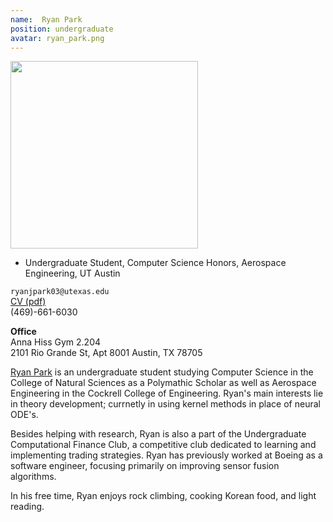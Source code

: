 ```yaml
---
name:  Ryan Park
position: undergraduate
avatar: ryan_park.png
---
```


<img width="300" src="{{site.baseurl}}/images/people/{{page.avatar}}" data-action="zoom">

- Undergraduate Student, Computer Science Honors, Aerospace Engineering, UT Austin<br>

<i class="fa fa-envelope-o"></i> `ryanjpark03@utexas.edu`<br>
<i class="fa fa-newspaper-o"></i> [CV (pdf)](/documents/ryan_park_resume.pdf)<br>
<i class="fa fa-phone"></i>   (469)-661-6030


**Office**<br>
Anna Hiss Gym 2.204<br>
2101 Rio Grande St,
Apt 8001
Austin, TX 78705

[Ryan Park](https://www.linkedin.com/in/ryanjpark03/) is an undergraduate student studying Computer Science in the College of Natural Sciences as a Polymathic Scholar as well as Aerospace Engineering in the Cockrell College of Engineering. Ryan's main interests lie in theory development; currnetly in using kernel methods in place of neural ODE's.

Besides helping with research, Ryan is also a part of the Undergraduate Computational Finance Club, a competitive club dedicated to learning and implementing trading strategies. Ryan has previously worked at Boeing as a software engineer, focusing primarily on improving sensor fusion algorithms. 

In his free time, Ryan enjoys rock climbing, cooking Korean food, and light reading.


